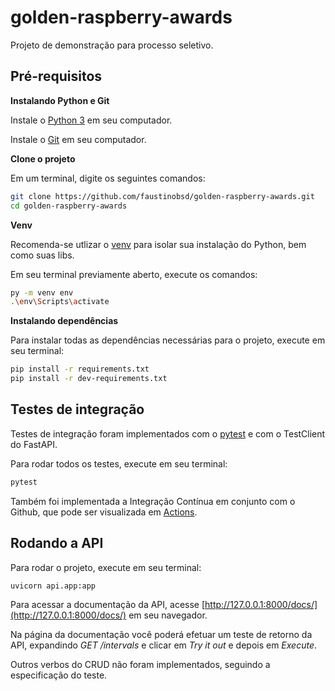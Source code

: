 # golden-raspberry-awards
Projeto de demonstração para processo seletivo.

## Pré-requisitos

**Instalando Python e Git**

Instale o [Python 3](https://realpython.com/installing-python/) em seu computador.

Instale o [Git](https://git-scm.com/book/en/v2/Getting-Started-Installing-Git/) em seu computador.

**Clone o projeto**

Em um terminal, digite os seguintes comandos:

```bash
git clone https://github.com/faustinobsd/golden-raspberry-awards.git
cd golden-raspberry-awards
```

**Venv**

Recomenda-se utlizar o [venv](https://docs.python.org/3/library/venv.html) para isolar sua instalação do Python, bem como suas libs.

Em seu terminal previamente aberto, execute os comandos:

```bash
py -m venv env
.\env\Scripts\activate
```

**Instalando dependências**

Para instalar todas as dependências necessárias para o projeto, execute em seu terminal:

```bash
pip install -r requirements.txt
pip install -r dev-requirements.txt
```

## Testes de integração

Testes de integração foram implementados com o [pytest](https://docs.pytest.org/en/latest/) e com o TestClient do FastAPI.

Para rodar todos os testes, execute em seu terminal:

```bash
pytest
```

Também foi implementada a Integração Contínua em conjunto com o Github, que pode ser visualizada em [Actions](https://github.com/faustinobsd/golden-raspberry-awards/actions).

## Rodando a API

Para rodar o projeto, execute em seu terminal:

```bash
uvicorn api.app:app
```

Para acessar a documentação da API, acesse [http://127.0.0.1:8000/docs/](http://127.0.0.1:8000/docs/) em seu navegador.

Na página da documentação você poderá efetuar um teste de retorno da API, expandindo *GET /intervals* e clicar em *Try it out* e depois em *Execute*.

Outros verbos do CRUD não foram implementados, seguindo a especificação do teste.

